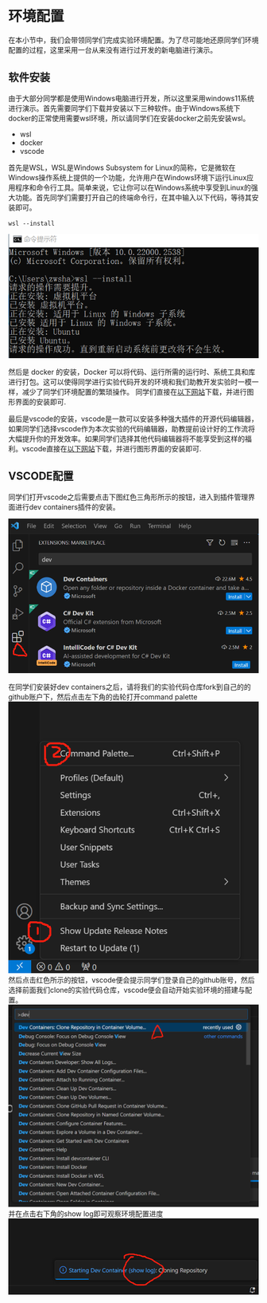 # 环境配置
在本小节中，我们会带领同学们完成实验环境配置。为了尽可能地还原同学们环境配置的过程，这里采用一台从来没有进行过开发的新电脑进行演示。



## 软件安装
由于大部分同学都是使用Windows电脑进行开发，所以这里采用windows11系统进行演示。首先需要同学们下载并安装以下三种软件。由于Windows系统下docker的正常使用需要wsl环境，所以请同学们在安装docker之前先安装wsl。
- wsl
- docker
- vscode

首先是WSL，WSL是Windows Subsystem for Linux的简称，它是微软在Windows操作系统上提供的一个功能，允许用户在Windows环境下运行Linux应用程序和命令行工具。简单来说，它让你可以在Windows系统中享受到Linux的强大功能。首先同学们需要打开自己的终端命令行，在其中输入以下代码，等待其安装即可。
```
wsl --install
```
![WSL安装示意](../images/wsl1.png)

然后是 docker 的安装，Docker 可以将代码、运行所需的运行时、系统工具和库进行打包。这可以使得同学进行实验代码开发的环境和我们助教开发实验时一模一样，减少了同学们环境配置的繁琐操作。
同学们直接在[以下网站](https://www.docker.com/products/docker-desktop/)下载，并进行图形界面的安装即可.

最后是vscode的安装，vscode是一款可以安装多种强大插件的开源代码编辑器，如果同学们选择vscode作为本次实验的代码编辑器，助教提前设计好的工作流将大幅提升你的开发效率。如果同学们选择其他代码编辑器将不能享受到这样的福利。vscode直接在[以下网站](https://code.visualstudio.com/)下载，并进行图形界面的安装即可.

## VSCODE配置
同学们打开vscode之后需要点击下图红色三角形所示的按钮，进入到插件管理界面进行dev containers插件的安装。

![WSL安装示意](../images/vscodeplugin.png)

在同学们安装好dev containers之后，请将我们的实验代码仓库fork到自己的的github账户下，然后点击左下角的齿轮打开command palette
![dev安装示意](../images/devcon1.png)
然后点击红色所示的按钮，vscode便会提示同学们登录自己的github账号，然后选择前面我们clone的实验代码仓库，vscode便会自动开始实验环境的搭建与配置。
![dev安装示意2](../images/devcon2.png)
并在点击右下角的show log即可观察环境配置进度
![showlog](../images/showlog.png)


